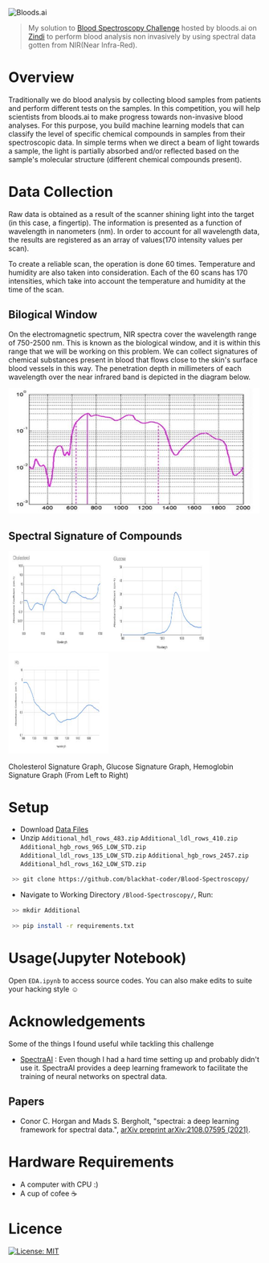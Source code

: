 ![Bloods.ai](https://zindpublic.blob.core.windows.net/public/uploads/image_attachment/image/1026/54f4e853-d513-4328-bfcd-b9069d0c8636.png)
> My solution to [Blood Spectroscopy Challenge](https://zindi.africa/competitions/bloodsai-blood-spectroscopy-classification-challenge) hosted by bloods.ai on [Zindi](https://zindi.africa) to perform blood analysis non invasively by using spectral data gotten from NIR(Near Infra-Red).

# Overview
Traditionally we do blood analysis by collecting blood samples from patients and perform different tests on the samples. In this competition, you will help scientists from bloods.ai to make progress towards non-invasive blood analyses.
For this purpose, you build machine learning models that can classify the level of specific chemical compounds in samples from their spectroscopic data. In simple terms when we direct a beam of light towards a sample, the light is partially absorbed and/or reflected based on the sample's molecular structure (different chemical compounds present).

# Data Collection
Raw data is obtained as a result of the scanner shining light into the target (in this case, a fingertip). The information is presented as a function of wavelength in nanometers (nm). In order to account for all wavelength data, the results are registered as an array of values(170 intensity values per scan).

To create a reliable scan, the operation is done 60 times. Temperature and humidity are also taken into consideration. Each of the 60 scans has 170 intensities, which take into account the temperature and humidity at the time of the scan.

## Bilogical Window
On the electromagnetic spectrum, NIR spectra cover the wavelength range of 750-2500 nm. This is known as the biological window, and it is within this range that we will be working on this problem. We can collect signatures of chemical substances present in blood that flows close to the skin's surface blood vessels in this way. The penetration depth in millimeters of each wavelength over the near infrared band is depicted in the diagram below.

<img src="https://github.com/blackhat-coder/Blood-Spectroscopy/blob/master/imgs/Biologicalwindow.JPG" width="500" height="250">
 
## Spectral Signature of Compounds
<img src="https://github.com/blackhat-coder/Blood-Spectroscopy/blob/master/imgs/cholesterol.JPG" width="200" height="200"><img src="https://github.com/blackhat-coder/Blood-Spectroscopy/blob/master/imgs/Glucose.JPG" width="200" height="200"><img src="https://github.com/blackhat-coder/Blood-Spectroscopy/blob/master/imgs/hemoglobin.JPG" width="200" height="200">
 
Cholesterol Signature Graph, Glucose Signature Graph, Hemoglobin Signature Graph (From Left to Right)

# Setup
- Download [Data Files](https://zindi.africa/competitions/bloodsai-blood-spectroscopy-classification-challenge/data)
- Unzip `Additional_hdl_rows_483.zip` `Additional_ldl_rows_410.zip` `Additional_hgb_rows_965_LOW_STD.zip` `Additional_ldl_rows_135_LOW_STD.zip` `Additional_hgb_rows_2457.zip` `Additional_hdl_rows_162_LOW_STD.zip`
```bash
 >> git clone https://github.com/blackhat-coder/Blood-Spectroscopy/
 ```
- Navigate to Working Directory `/Blood-Spectroscopy/`, Run:
```bash
 >> mkdir Additional
 ```
```bash
 >> pip install -r requirements.txt
```

# Usage(Jupyter Notebook)
Open `EDA.ipynb` to access source codes. You can also make edits to suite your hacking style ☺

# Acknowledgements
Some of the things I found useful while tackling this challenge
- [SpectraAI](https://github.com/conor-horgan/spectrai) : Even though I had a hard time setting up and probably didn't use it. SpectraAI provides a deep learning framework to facilitate the training of neural networks on spectral data.
## Papers
- Conor C. Horgan and Mads S. Bergholt, "spectrai: a deep learning framework for spectral data.", [arXiv preprint arXiv:2108.07595 (2021)](https://arxiv.org/abs/2108.07595).

# Hardware Requirements
- A computer with CPU :) 
- A cup of cofee ☕

# Licence
[![License: MIT](https://img.shields.io/badge/License-MIT-red.svg)](https://github.com/blackhat-coder/Blood-Spectroscopy/blob/master/LICENCE)


